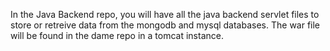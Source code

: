In the Java Backend repo, you will have all the java backend servlet files to store or retreive data from the mongodb and mysql databases.
The war file will be found in the dame repo in a tomcat instance. 
